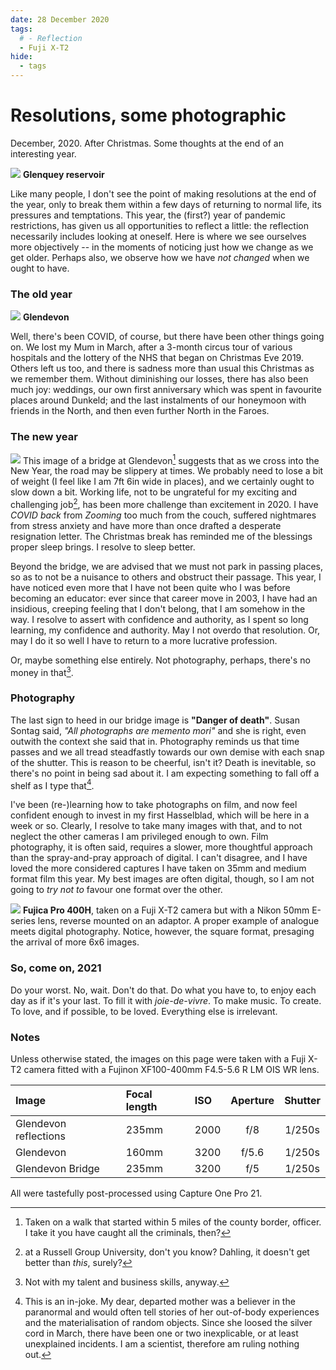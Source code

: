 ```yaml
---
date: 28 December 2020
tags:
  # - Reflection
  - Fuji X-T2
hide:
  - tags
---
```

# Resolutions, some photographic
December, 2020. After Christmas. Some thoughts at the end of an interesting year.

![](/img/DSF7687.jpg)
**Glenquey reservoir**

Like many people, I don't see the point of making resolutions at the end of the year, only to break them within a few days of returning to normal life, its pressures and temptations. This year, the (first?) year of pandemic restrictions, has given us all opportunities to reflect a little: the reflection necessarily includes looking at oneself. Here is where we see ourselves more objectively -- in the moments of noticing just how we change as we get older. Perhaps also, we observe how we have *not changed* when we ought to have.

### The old year
![](/img/DSF7648.jpg)
**Glendevon**

Well, there's been COVID, of course, but there have been other things going on. We lost my Mum in March, after a 3-month circus tour of various hospitals and the lottery of the NHS that began on Christmas Eve 2019. Others left us too, and there is sadness more than usual this Christmas as we remember them. Without diminishing our losses, there has also been much joy: weddings, our own first anniversary which was spent in favourite places around Dunkeld; and the last instalments of our honeymoon with friends in the North, and then even further North in the Faroes.

### The new year
![](/img/DSF7674.jpg)
This image of a bridge at Glendevon[^covid-1] suggests that as we cross into the New Year, the road may be slippery at times. We probably need to lose a bit of weight (I feel like I am 7ft 6in wide in places), and we certainly ought to slow down a bit. Working life, not to be ungrateful for my exciting and challenging job[^rgu-1], has been more challenge than excitement in 2020. I have *COVID back* from *Zooming* too much from the couch, suffered nightmares from stress anxiety and have more than once drafted a desperate resignation letter. The Christmas break has reminded me of the blessings proper sleep brings. I resolve to sleep better. 

Beyond the bridge, we are advised that we must not park in passing places, so as to not be a nuisance to others and obstruct their passage. This year, I have noticed even more that I have not been quite who I was before becoming an educator: ever since that career move in 2003, I have had an insidious, creeping feeling that I don't belong, that I am somehow in the way. I resolve to assert with confidence and authority, as I spent so long learning, my confidence and authority. May I not overdo that resolution. Or, may I do it so well I have to return to a more lucrative profession.

[^covid-1]: Taken on a walk that started within 5 miles of the county border, officer. I take it you have caught all the criminals, then?
[^rgu-1]: at a Russell Group University, don't you know? Dahling, it doesn't get better than *this*, surely?

Or, maybe something else entirely. Not photography, perhaps, there's no money in that[^nwmt].

[^nwmt]: Not with my talent and business skills, anyway.

### Photography
The last sign to heed in our bridge image is **"Danger of death"**. Susan Sontag said, *"All photographs are memento mori"* and she is right, even outwith the context she said that in. Photography reminds us that time passes and we all tread steadfastly towards our own demise with each snap of the shutter. This is reason to be cheerful, isn't it? Death is inevitable, so there's no point in being sad about it. I am expecting something to fall off a shelf as I type that[^audrey-1].

[^audrey-1]: This is an in-joke. My dear, departed mother was a believer in the paranormal and would often tell stories of her out-of-body experiences and the materialisation of random objects. Since she loosed the silver cord in March, there have been one or two inexplicable, or at least unexplained incidents. I am a scientist, therefore am ruling nothing out.

I've been (re-)learning how to take photographs on film, and now feel confident enough to invest in my first Hasselblad, which will be here in a week or so. Clearly, I resolve to take many images with that, and to not neglect the other cameras I am privileged enough to own. Film photography, it is often said, requires a slower, more thoughtful approach than the spray-and-pray approach of digital. I can't disagree, and I have loved the more considered captures I have taken on 35mm and medium format film this year. My best images are often digital, though, so I am not going to *try not to* favour one format over the other.

![](/img/DSF7637.jpg)
**Fujica Pro 400H**, taken on a Fuji X-T2 camera but with a Nikon 50mm E-series lens, reverse mounted on an adaptor. A proper example of analogue meets digital photography. Notice, however, the square format, presaging the arrival of more 6x6 images.

### So, come on, 2021
Do your worst. No, wait. Don't do that. Do what you have to, to enjoy each day as if it's your last. To fill it with *joie-de-vivre*. To make music. To create. To love, and if possible, to be loved. Everything else is irrelevant.

### Notes

Unless otherwise stated, the images on this page were taken with a Fuji X-T2 camera fitted with a Fujinon XF100-400mm F4.5-5.6 R LM OIS WR lens.

Image|Focal length|ISO|Aperture|Shutter
:----|:-----------|:--|:------:|:----:
Glendevon reflections|235mm|2000|f/8|1/250s
Glendevon|160mm|3200|f/5.6|1/250s
Glendevon Bridge|235mm|3200|f/5|1/250s

All were tastefully post-processed using Capture One Pro 21.
